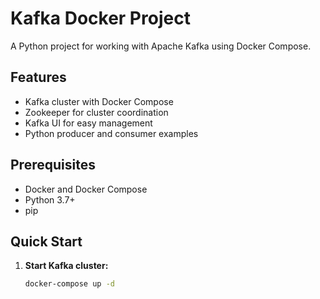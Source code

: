 # Kafka Docker Project

A Python project for working with Apache Kafka using Docker Compose.

## Features
- Kafka cluster with Docker Compose
- Zookeeper for cluster coordination
- Kafka UI for easy management
- Python producer and consumer examples

## Prerequisites
- Docker and Docker Compose
- Python 3.7+
- pip

## Quick Start

1. **Start Kafka cluster:**
   ```bash
   docker-compose up -d